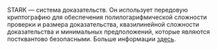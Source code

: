 STARK — система доказательств. Он использует передовую криптографию для обеспечения полилогарифмической сложности проверки и размера доказательства, квазилинейной сложности доказательства и минимальных предположений, которые являются постквантово безопасными. Больше информации [здесь](https://starkware.co/stark/).